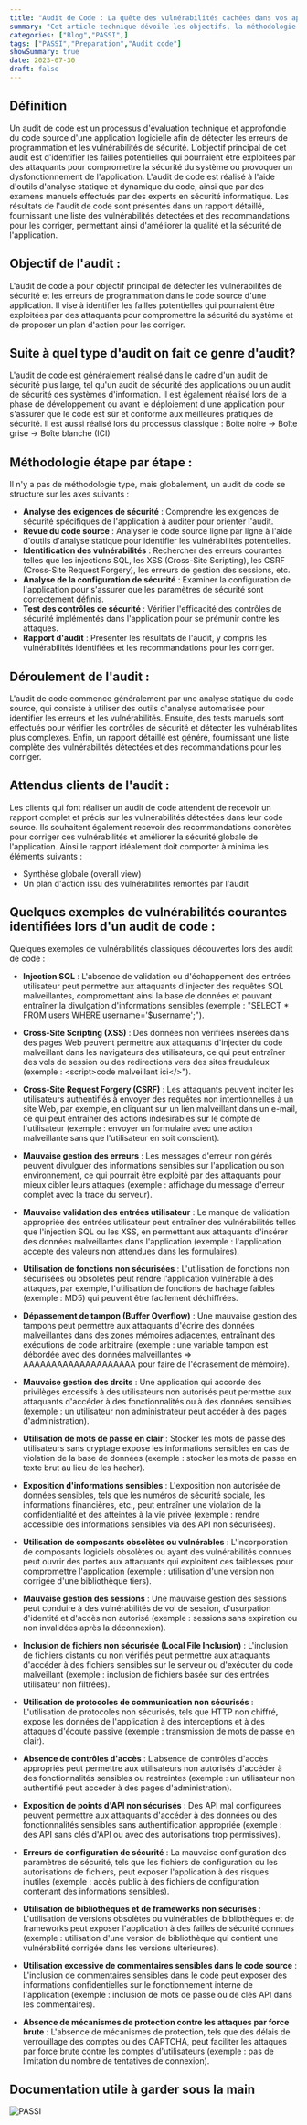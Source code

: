 ```yaml
---
title: "Audit de Code : La quête des vulnérabilités cachées dans vos applications."
summary: "Cet article technique dévoile les objectifs, la méthodologie étape par étape, et les vulnérabilités courantes identifiées lors d'un audit de code."
categories: ["Blog","PASSI",]
tags: ["PASSI","Preparation","Audit code"]
showSummary: true
date: 2023-07-30
draft: false
---
```


## Définition
Un audit de code est un processus d'évaluation technique et approfondie du code source d'une application logicielle afin de détecter les erreurs de programmation et les vulnérabilités de sécurité. L'objectif principal de cet audit est d'identifier les failles potentielles qui pourraient être exploitées par des attaquants pour compromettre la sécurité du système ou provoquer un dysfonctionnement de l'application. L'audit de code est réalisé à l'aide d'outils d'analyse statique et dynamique du code, ainsi que par des examens manuels effectués par des experts en sécurité informatique. Les résultats de l'audit de code sont présentés dans un rapport détaillé, fournissant une liste des vulnérabilités détectées et des recommandations pour les corriger, permettant ainsi d'améliorer la qualité et la sécurité de l'application.


## Objectif de l'audit :
L'audit de code a pour objectif principal de détecter les vulnérabilités de sécurité et les erreurs de programmation dans le code source d'une application. Il vise à identifier les failles potentielles qui pourraient être exploitées par des attaquants pour compromettre la sécurité du système et de proposer un plan d'action pour les corriger.



## Suite à quel type d'audit on fait ce genre d'audit?
L'audit de code est généralement réalisé dans le cadre d'un audit de sécurité plus large, tel qu'un audit de sécurité des applications ou un audit de sécurité des systèmes d'information. Il est également réalisé lors de la phase de développement ou avant le déploiement d'une application pour s'assurer que le code est sûr et conforme aux meilleures pratiques de sécurité.
Il est aussi réalisé lors du processus classique :
Boite noire -> Boîte grise -> Boîte blanche (ICI)

## Méthodologie étape par étape :

Il n'y a pas de méthodologie type, mais globalement, un audit de code se structure sur les axes suivants :

- **Analyse des exigences de sécurité** : Comprendre les exigences de sécurité spécifiques de l'application à auditer pour orienter l'audit.
- **Revue du code source** : Analyser le code source ligne par ligne à l'aide d'outils d'analyse statique pour identifier les vulnérabilités potentielles.
- **Identification des vulnérabilités** : Rechercher des erreurs courantes telles que les injections SQL, les XSS (Cross-Site Scripting), les CSRF (Cross-Site Request Forgery), les erreurs de gestion des sessions, etc.
- **Analyse de la configuration de sécurité** : Examiner la configuration de l'application pour s'assurer que les paramètres de sécurité sont correctement définis.
- **Test des contrôles de sécurité** : Vérifier l'efficacité des contrôles de sécurité implémentés dans l'application pour se prémunir contre les attaques.
- **Rapport d'audit** : Présenter les résultats de l'audit, y compris les vulnérabilités identifiées et les recommandations pour les corriger.


## Déroulement de l'audit :
L'audit de code commence généralement par une analyse statique du code source, qui consiste à utiliser des outils d'analyse automatisée pour identifier les erreurs et les vulnérabilités. Ensuite, des tests manuels sont effectués pour vérifier les contrôles de sécurité et détecter les vulnérabilités plus complexes. Enfin, un rapport détaillé est généré, fournissant une liste complète des vulnérabilités détectées et des recommandations pour les corriger.


## Attendus clients de l'audit :
Les clients qui font réaliser un audit de code attendent de recevoir un rapport complet et précis sur les vulnérabilités détectées dans leur code source. Ils souhaitent également recevoir des recommandations concrètes pour corriger ces vulnérabilités et améliorer la sécurité globale de l'application.
Ainsi le rapport idéalement doit comporter à minima les éléments suivants :
- Synthèse globale (overall view)
- Un plan d'action issu des vulnérabilités remontés par l'audit


## Quelques exemples de vulnérabilités courantes identifiées lors d'un audit de code :

Quelques exemples de vulnérabilités classiques découvertes lors des audit de code :

- **Injection SQL** : L'absence de validation ou d'échappement des entrées utilisateur peut permettre aux attaquants d'injecter des requêtes SQL malveillantes, compromettant ainsi la base de données et pouvant entraîner la divulgation d'informations sensibles (exemple : "SELECT * FROM users WHERE username='$username';").

- **Cross-Site Scripting (XSS)** : Des données non vérifiées insérées dans des pages Web peuvent permettre aux attaquants d'injecter du code malveillant dans les navigateurs des utilisateurs, ce qui peut entraîner des vols de session ou des redirections vers des sites frauduleux (exemple : \<script\>code malveillant ici\<\/\>").

- **Cross-Site Request Forgery (CSRF)** : Les attaquants peuvent inciter les utilisateurs authentifiés à envoyer des requêtes non intentionnelles à un site Web, par exemple, en cliquant sur un lien malveillant dans un e-mail, ce qui peut entraîner des actions indésirables sur le compte de l'utilisateur (exemple : envoyer un formulaire avec une action malveillante sans que l'utilisateur en soit conscient).

- **Mauvaise gestion des erreurs** : Les messages d'erreur non gérés peuvent divulguer des informations sensibles sur l'application ou son environnement, ce qui pourrait être exploité par des attaquants pour mieux cibler leurs attaques (exemple : affichage du message d'erreur complet avec la trace du serveur).

- **Mauvaise validation des entrées utilisateur** : Le manque de validation appropriée des entrées utilisateur peut entraîner des vulnérabilités telles que l'injection SQL ou les XSS, en permettant aux attaquants d'insérer des données malveillantes dans l'application (exemple : l'application accepte des valeurs non attendues dans les formulaires).

- **Utilisation de fonctions non sécurisées** : L'utilisation de fonctions non sécurisées ou obsolètes peut rendre l'application vulnérable à des attaques, par exemple, l'utilisation de fonctions de hachage faibles (exemple : MD5) qui peuvent être facilement déchiffrées.

- **Dépassement de tampon (Buffer Overflow)** : Une mauvaise gestion des tampons peut permettre aux attaquants d'écrire des données malveillantes dans des zones mémoires adjacentes, entraînant des exécutions de code arbitraire (exemple : une variable tampon est débordée avec des données malveillantes => AAAAAAAAAAAAAAAAAAAA pour faire de l'écrasement de mémoire).

- **Mauvaise gestion des droits** : Une application qui accorde des privilèges excessifs à des utilisateurs non autorisés peut permettre aux attaquants d'accéder à des fonctionnalités ou à des données sensibles (exemple : un utilisateur non administrateur peut accéder à des pages d'administration).

- **Utilisation de mots de passe en clair** : Stocker les mots de passe des utilisateurs sans cryptage expose les informations sensibles en cas de violation de la base de données (exemple : stocker les mots de passe en texte brut au lieu de les hacher).

- **Exposition d'informations sensibles** : L'exposition non autorisée de données sensibles, tels que les numéros de sécurité sociale, les informations financières, etc., peut entraîner une violation de la confidentialité et des atteintes à la vie privée (exemple : rendre accessible des informations sensibles via des API non sécurisées).

- **Utilisation de composants obsolètes ou vulnérables** : L'incorporation de composants logiciels obsolètes ou ayant des vulnérabilités connues peut ouvrir des portes aux attaquants qui exploitent ces faiblesses pour compromettre l'application (exemple : utilisation d'une version non corrigée d'une bibliothèque tiers).

- **Mauvaise gestion des sessions** : Une mauvaise gestion des sessions peut conduire à des vulnérabilités de vol de session, d'usurpation d'identité et d'accès non autorisé (exemple : sessions sans expiration ou non invalidées après la déconnexion).

- **Inclusion de fichiers non sécurisée (Local File Inclusion)** : L'inclusion de fichiers distants ou non vérifiés peut permettre aux attaquants d'accéder à des fichiers sensibles sur le serveur ou d'exécuter du code malveillant (exemple : inclusion de fichiers basée sur des entrées utilisateur non filtrées).

- **Utilisation de protocoles de communication non sécurisés** : L'utilisation de protocoles non sécurisés, tels que HTTP non chiffré, expose les données de l'application à des interceptions et à des attaques d'écoute passive (exemple : transmission de mots de passe en clair).

- **Absence de contrôles d'accès** : L'absence de contrôles d'accès appropriés peut permettre aux utilisateurs non autorisés d'accéder à des fonctionnalités sensibles ou restreintes (exemple : un utilisateur non authentifié peut accéder à des pages d'administration).

- **Exposition de points d'API non sécurisés** : Des API mal configurées peuvent permettre aux attaquants d'accéder à des données ou des fonctionnalités sensibles sans authentification appropriée (exemple : des API sans clés d'API ou avec des autorisations trop permissives).

- **Erreurs de configuration de sécurité** : La mauvaise configuration des paramètres de sécurité, tels que les fichiers de configuration ou les autorisations de fichiers, peut exposer l'application à des risques inutiles (exemple : accès public à des fichiers de configuration contenant des informations sensibles).

- **Utilisation de bibliothèques et de frameworks non sécurisés** : L'utilisation de versions obsolètes ou vulnérables de bibliothèques et de frameworks peut exposer l'application à des failles de sécurité connues (exemple : utilisation d'une version de bibliothèque qui contient une vulnérabilité corrigée dans les versions ultérieures).

- **Utilisation excessive de commentaires sensibles dans le code source** : L'inclusion de commentaires sensibles dans le code peut exposer des informations confidentielles sur le fonctionnement interne de l'application (exemple : inclusion de mots de passe ou de clés API dans les commentaires).

- **Absence de mécanismes de protection contre les attaques par force brute** : L'absence de mécanismes de protection, tels que des délais de verrouillage des comptes ou des CAPTCHA, peut faciliter les attaques par force brute contre les comptes d'utilisateurs (exemple : pas de limitation du nombre de tentatives de connexion).

## Documentation utile à garder sous la main

![PASSI](./audit_code_passi.png "Extrait référentiel PASSI")
